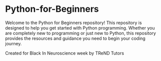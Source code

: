 # Python-for-Beginners
Welcome to the Python for Beginners repository! This repository is designed to help you get started with Python programming.
Whether you are completely new to programming or just new to Python, this repository provides the resources and guidance you need to begin your coding journey.

Created for Black In Neuroscience week by TReND Tutors
